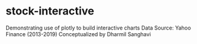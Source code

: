 # stock-interactive
Demonstrating use of plotly to build interactive charts
Data Source: Yahoo Finance (2013-2019)
Conceptualized by Dharmil Sanghavi
